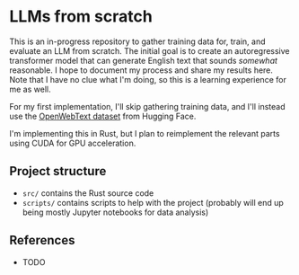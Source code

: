 # LLMs from scratch

This is an in-progress repository to gather training data for, train, and evaluate an LLM from scratch. The initial goal is to create an autoregressive transformer model that can generate English text that sounds _somewhat_ reasonable. I hope to document my process and share my results here. Note that I have no clue what I'm doing, so this is a learning experience for me as well.

For my first implementation, I'll skip gathering training data, and I'll instead use the [OpenWebText dataset](https://huggingface.co/datasets/Skylion007/openwebtext) from Hugging Face.  

I'm implementing this in Rust, but I plan to reimplement the relevant parts using CUDA for GPU acceleration.

## Project structure
- `src/` contains the Rust source code
- `scripts/` contains scripts to help with the project (probably will end up being mostly Jupyter notebooks for data analysis)

## References
- TODO